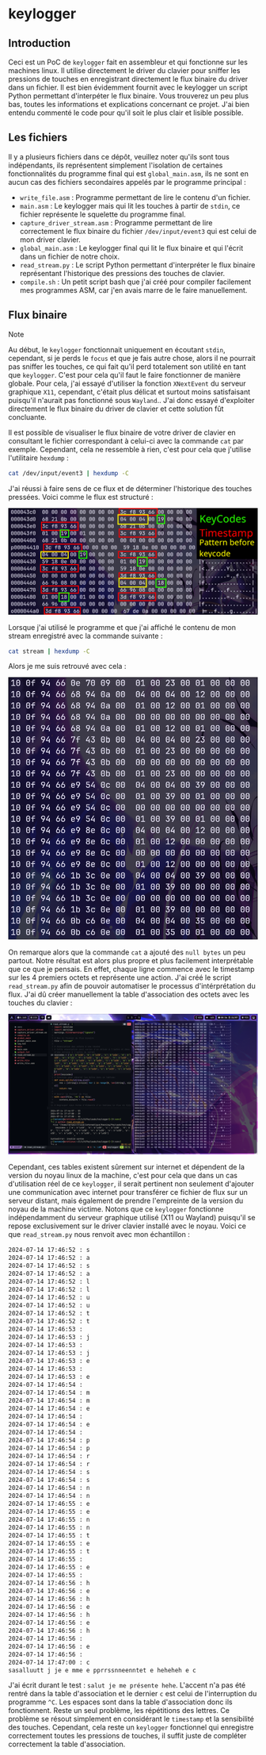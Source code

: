 # keylogger

## Introduction

Ceci est un PoC de `keylogger` fait en assembleur et qui fonctionne sur les machines linux. Il utilise directement le driver du clavier pour sniffer les pressions de touches en enregistrant directement le flux binaire du driver dans un fichier. Il est bien évidemment fournit avec le keylogger un script Python permettant d'interpéter le flux binaire. Vous trouverez un peu plus bas, toutes les informations et explications concernant ce projet. J'ai bien entendu commenté le code pour qu'il soit le plus clair et lisible possible.

## Les fichiers

Il y a plusieurs fichiers dans ce dépôt, veuillez noter qu'ils sont tous indépendants, ils représentent simplement l'isolation de certaines fonctionnalités du programme final qui est `global_main.asm`, ils ne sont en aucun cas des fichiers secondaires appelés par le programme principal :

- `write_file.asm` : Programme permettant de lire le contenu d'un fichier.
- `main.asm` : Le keylogger mais qui lit les touches à partir de `stdin`, ce fichier représente le squelette du programme final.
- `capture_driver_stream.asm` : Programme permettant de lire correctement le flux binaire du fichier `/dev/input/event3` qui est celui de mon driver clavier.
- `global_main.asm` : Le keylogger final qui lit le flux binaire et qui l'écrit dans un fichier de notre choix.
- `read_stream.py` : Le script Python permettant d'interpréter le flux binaire représentant l'historique des pressions des touches de clavier.
- `compile.sh` : Un petit script bash que j'ai créé pour compiler facilement mes programmes ASM, car j'en avais marre de le faire manuellement.

## Flux binaire


> [!NOTE]
> Au début, le `keylogger` fonctionnait uniquement en écoutant `stdin`, cependant, si je perds le `focus` et que je fais autre chose, alors il ne pourrait pas sniffer les touches, ce qui fait qu'il perd totalement son utilité en tant que `keylogger`. C'est pour cela qu'il faut le faire fonctionner de manière globale. Pour cela, j'ai essayé d'utiliser la fonction `XNextEvent` du serveur graphique `X11`, cependant, c'était plus délicat et surtout moins satisfaisant puisqu'il n'aurait pas fonctionné sous `Wayland`.. J'ai donc essayé d'exploiter directement le flux binaire du driver de clavier et cette solution fût concluante.

Il est possible de visualiser le flux binaire de votre driver de clavier en consultant le fichier correspondant à celui-ci avec la commande `cat` par exemple. Cependant, cela ne ressemble à rien, c'est pour cela que j'utilise l'utilitaire `hexdump` :

```bash
cat /dev/input/event3 | hexdump -C
```

J'ai réussi à faire sens de ce flux et de déterminer l'historique des touches pressées. Voici comme le flux est structuré :

![Interprétation du flux binaire](stream.png)

Lorsque j'ai utilisé le programme et que j'ai affiché le contenu de mon stream enregistré avec la commande suivante :

```bash
cat stream | hexdump -C
```

Alors je me suis retrouvé avec cela :

![Interprétation du flux binaire](real_stream.png)

On remarque alors que la commande `cat` a ajouté des `null bytes` un peu partout. Notre résultat est alors plus propre et plus facilement interprétable que ce que je pensais. En effet, chaque ligne commence avec le timestamp sur les 4 premiers octets et représente une action. J'ai créé le script `read_stream.py` afin de pouvoir automatiser le processus d'intérprétation du flux. J'ai dû créer manuellement la table d'association des octets avec les touches du clavier :

![Interprétation du flux binaire](Pasted%20image%2020240715005802.png)

Cependant, ces tables existent sûrement sur internet et dépendent de la version du noyau linux de la machine, c'est pour cela que dans un cas d'utilisation réel de ce `keylogger`, il serait pertinent non seulement d'ajouter une communication avec internet pour transférer ce fichier de flux sur un serveur distant, mais également de prendre l'empreinte de la version du noyau de la machine victime. Notons que ce `keylogger` fonctionne indépendamment du serveur graphique utilisé (X11 ou Wayland) puisqu'il se repose exclusivement sur le driver clavier installé avec le noyau. Voici ce que `read_stream.py` nous renvoit avec mon échantillon :

```
2024-07-14 17:46:52 : s
2024-07-14 17:46:52 : a
2024-07-14 17:46:52 : s
2024-07-14 17:46:52 : a
2024-07-14 17:46:52 : l
2024-07-14 17:46:52 : l
2024-07-14 17:46:52 : u
2024-07-14 17:46:52 : u
2024-07-14 17:46:52 : t
2024-07-14 17:46:52 : t
2024-07-14 17:46:53 :  
2024-07-14 17:46:53 : j
2024-07-14 17:46:53 :  
2024-07-14 17:46:53 : j
2024-07-14 17:46:53 : e
2024-07-14 17:46:53 :  
2024-07-14 17:46:53 : e
2024-07-14 17:46:54 :  
2024-07-14 17:46:54 : m
2024-07-14 17:46:54 : m
2024-07-14 17:46:54 : e
2024-07-14 17:46:54 :  
2024-07-14 17:46:54 : e
2024-07-14 17:46:54 :  
2024-07-14 17:46:54 : p
2024-07-14 17:46:54 : p
2024-07-14 17:46:54 : r
2024-07-14 17:46:54 : r
2024-07-14 17:46:54 : s
2024-07-14 17:46:54 : s
2024-07-14 17:46:54 : n
2024-07-14 17:46:54 : n
2024-07-14 17:46:55 : e
2024-07-14 17:46:55 : e
2024-07-14 17:46:55 : n
2024-07-14 17:46:55 : n
2024-07-14 17:46:55 : t
2024-07-14 17:46:55 : e
2024-07-14 17:46:55 : t
2024-07-14 17:46:55 :  
2024-07-14 17:46:55 : e
2024-07-14 17:46:55 :  
2024-07-14 17:46:56 : h
2024-07-14 17:46:56 : e
2024-07-14 17:46:56 : h
2024-07-14 17:46:56 : e
2024-07-14 17:46:56 : h
2024-07-14 17:46:56 : e
2024-07-14 17:46:56 : h
2024-07-14 17:46:56 :  
2024-07-14 17:46:56 : e
2024-07-14 17:46:56 :  
2024-07-14 17:47:00 : c
sasalluutt j je e mme e pprrssnneenntet e heheheh e c
```

J'ai écrit durant le test : `salut je me présente hehe`. L'accent n'a pas été rentré dans la table d'association et le dernier `c` est celui de l'interruption du programme `^C`. Les espaces sont dans la table d'association donc ils fonctionnent. Reste un seul problème, les répétitions des lettres. Ce problème se résout simplement en considérant le `timestamp` et la sensibilité des touches. Cependant, cela reste un `keylogger` fonctionnel qui enregistre correctement toutes les pressions de touches, il suffit juste de compléter correctement la table d'association.
